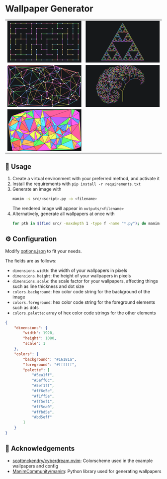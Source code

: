 # Wallpaper Generator

<table align="center">
    <tr>
        <td>
            <img src="output/walk.png">
        </td>
        <td>
            <img src="output/sierpinski.png"
        </td>
    </tr>
    <tr>
        <td>
            <img src="output/delaunay.png"
        </td>
        <td>
            <img src="output/tree.png"
        </td>
    </tr>
    <tr>
        <td>
            <img src="output/filled_delaunay.png"
        </td>
    </tr>
</table>

## 🚀 Usage
1. Create a virtual environment with your preferred method, and activate it
1. Install the requirements with `pip install -r requirements.txt`
1. Generate an image with
    ```bash
    manim -s src/<script>.py -o <filename>
    ```
    The rendered image will appear in `outputs/<filename>`
1. Alternatively, generate all wallpapers at once with
    ```bash
    for pth in $(find src/ -maxdepth 1 -type f -name "*.py"); do manim -s $pth -o $(basename $pth .py); done
    ```


## ⚙️ Configuration
Modify [options.json](options.json) to fit your needs.

The fields are as follows:
- `dimensions.width`: the width of your wallpapers in pixels
- `dimensions.height`: the height of your wallpapers in pixels
- `dimensions.scale`: the scale factor for your wallpapers, affecting things such as line thickness and dot size
- `colors.background`: hex color code string for the background of the image
- `colors.foreground`: hex color code string for the foreground elements such as dots
- `colors.palette`: array of hex color code strings for the other elements

```json
{
    "dimensions": {
        "width": 1920,
        "height": 1080,
        "scale": 1
    },
    "colors": {
        "background": "#16181a",
        "foreground": "#ffffff",
        "palette": [
            "#5ea1ff",
            "#5eff6c",
            "#5ef1ff",
            "#ff6e5e",
            "#f1ff5e",
            "#ff5ef1",
            "#ff5ea0",
            "#ffbd5e",
            "#bd5eff"
        ]
    }
}
```

## 🤝 Acknowledgements
- [scottmckendry/cyberdream.nvim](https://github.com/scottmckendry/cyberdream.nvim): Colorscheme used in the example wallpapers and config
- [ManimCommunity/manim](https://github.com/ManimCommunity/manim): Python library used for generating wallpapers

